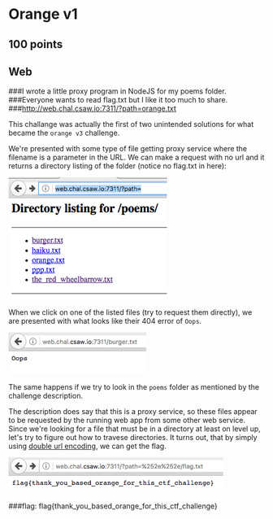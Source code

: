 # Orange v1
## 100 points
## Web

###I wrote a little proxy program in NodeJS for my poems folder.
###Everyone wants to read flag.txt but I like it too much to share.
###http://web.chal.csaw.io:7311/?path=orange.txt

This challange was actually the first of two unintended solutions for what
became the `orange v3` challenge.

We're presented with some type of file getting proxy service where the filename
is a parameter in the URL. We can make a request with no url and it returns a
directory listing of the folder (notice no flag.txt in here):

![IMG 1](img/img1.png)

When we click on one of the listed files (try to request them directly), we are
presented with what looks like their 404 error of `Oops`.

![IMG 2](img/img2.png)

The same happens if we try to look in the `poems` folder as mentioned by the
challenge description.

The description does say that this is a proxy service, so these files appear to
be requested by the running web app from some other web service. Since we're
looking for a file that must be in a directory at least on level up, let's try
to figure out how to travese directories. It turns out, that by simply using 
[double url encoding](https://www.owasp.org/index.php/Double_Encoding), we can get the flag.

![IMG 3](img/img3.png)

###flag: flag{thank_you_based_orange_for_this_ctf_challenge}